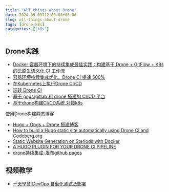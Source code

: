 ```yaml
---
title: "All things about Drone"
date: 2024-05-09T12:00:00+08:00
slug: all-things-about-drone
tags: [drone,k8s]
categories: ["k8s"]
---
```



## Drone实践

- [Docker 容器环境下的持续集成最佳实践：构建基于 Drone + GitFlow + K8s 的云原生语义化 CI 工作流](https://avnpc.com/p/202)
- [容器环境持续集成优化，Drone CI 提速 500%](https://avnpc.com/p/204)
- [在Kubernetes上执行Drone CI/CD](https://www.itfanr.cc/2019/07/11/run-drone-cicd-on-kubernetes/)
- [玩转 Drone CI](https://developer.aliyun.com/article/718091?spm=a2c6h.13262185.0.0.20ad7863aYuwQH)
- [基于 gogs/gitlab 和 drone 搭建的 CI/CD 平台](https://maiyang.me/post/2018-08-11-gitlab-gogs-drone-cicd/)
- [基于drone构建CI/CD系统,对接k8s](https://sealyun.com/post/ci-cd/)

使用Drone构建静态博客

- [Hugo + Gogs + Drone 搭建博客](https://henryhou.com/post/hugo+gogs+drone/)
- [How to build a Hugo static site automatically using Drone CI and Codeberg.org](https://thomas-leister.de/en/drone-ci-with-codeberg/)
- [Static Website Generation on Steriods with Docker](https://blog.hypriot.com/post/static-website-generation-on-steriods-with-docker/)
- [A HUGO PLUGIN FOR YOUR DRONE CI PIPELINE](https://cbrgm.net/blog/a-hugo-plugin-for-your-drone-ci-pipeline/)
- [drone持续集成-发布github pages]() 

## 视频教学

- [一天學會 DevOps 自動化測試及部署](https://www.udemy.com/course/devops-oneday/)
